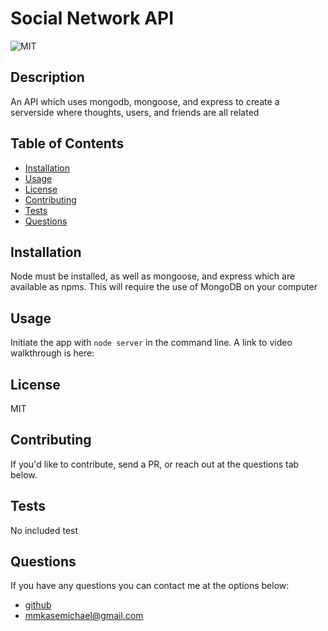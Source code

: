 # Social Network API

![MIT](https://img.shields.io/badge/License-MIT-blue)

## Description

An API which uses mongodb, mongoose, and express to create a serverside where thoughts, users, and friends are all related

## Table of Contents

- [Installation](#installation)
- [Usage](#usage)
- [License](#license)
- [Contributing](#contributing)
- [Tests](#tests)
- [Questions](#questions)

## Installation

Node must be installed, as well as mongoose, and express which are available as npms. This will require the use of MongoDB on your computer

## Usage

Initiate the app with `node server` in the command line. A link to video walkthrough is here:

## License

MIT

## Contributing

If you'd like to contribute, send a PR, or reach out at the questions tab below.

## Tests

No included test

## Questions

If you have any questions you can contact me at the options below:

- [github](https://github.com/MaddyKM)
- [mmkasemichael@gmail.com](mailto:mmkasemichael@gmail.com)
